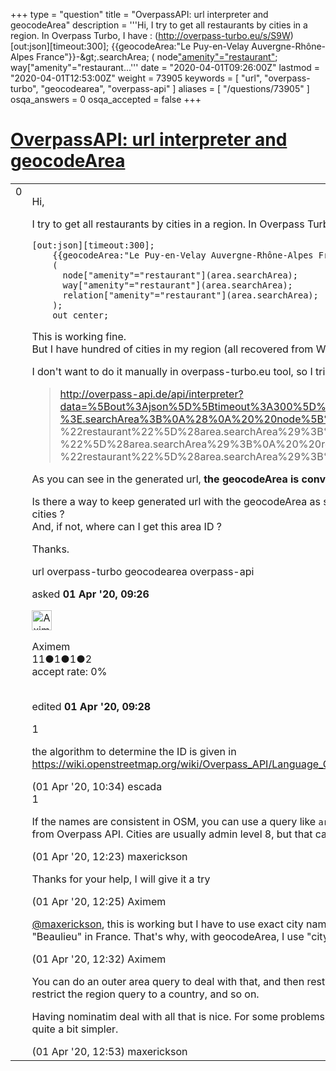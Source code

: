 +++
type = "question"
title = "OverpassAPI: url interpreter and geocodeArea"
description = '''Hi,  I try to get all restaurants by cities in a region. In Overpass Turbo, I have : (http://overpass-turbo.eu/s/S9W) [out:json][timeout:300];  {{geocodeArea:&quot;Le Puy-en-Velay Auvergne-Rhône-Alpes France&quot;}}-&amp;gt;.searchArea;  (  node[&quot;amenity&quot;=&quot;restaurant&quot;](area.searchArea);  way[&quot;amenity&quot;=&quot;restaurant...'''
date = "2020-04-01T09:26:00Z"
lastmod = "2020-04-01T12:53:00Z"
weight = 73905
keywords = [ "url", "overpass-turbo", "geocodearea", "overpass-api" ]
aliases = [ "/questions/73905" ]
osqa_answers = 0
osqa_accepted = false
+++

<div class="headNormal">

# [OverpassAPI: url interpreter and geocodeArea](/questions/73905/overpassapi-url-interpreter-and-geocodearea)

</div>

<div id="main-body">

<div id="askform">

<table id="question-table" style="width:100%;">
<colgroup>
<col style="width: 50%" />
<col style="width: 50%" />
</colgroup>
<tbody>
<tr>
<td style="width: 30px; vertical-align: top"><div class="vote-buttons">
<span id="post-73905-upvote" class="ajax-command post-vote up" rel="nofollow" title="I like this post (click again to cancel)"> </span>
<div id="post-73905-score" class="post-score" title="current number of votes">
0
</div>
<span id="post-73905-downvote" class="ajax-command post-vote down" rel="nofollow" title="I dont like this post (click again to cancel)"> </span> <span id="favorite-mark" class="ajax-command favorite-mark" rel="nofollow" title="mark/unmark this question as favorite (click again to cancel)"> </span>
<div id="favorite-count" class="favorite-count">
&#10;</div>
</div></td>
<td><div id="item-right">
<div class="question-body">
<p>Hi,</p>
<p>I try to get all restaurants by cities in a region. In Overpass Turbo, I have : (<a href="http://overpass-turbo.eu/s/S9W)">http://overpass-turbo.eu/s/S9W)</a></p>
<pre><code>[out:json][timeout:300];
    {{geocodeArea:&quot;Le Puy-en-Velay Auvergne-Rhône-Alpes France&quot;}}-&gt;.searchArea;
    (
      node[&quot;amenity&quot;=&quot;restaurant&quot;](area.searchArea);
      way[&quot;amenity&quot;=&quot;restaurant&quot;](area.searchArea);
      relation[&quot;amenity&quot;=&quot;restaurant&quot;](area.searchArea);
    );
    out center;</code></pre>
<p>This is working fine.<br />
But I have hundred of cities in my region (all recovered from Wikidata) and I want to get restaurants for all cities.</p>
<p>I don't want to do it manually in overpass-turbo.eu tool, so I tried to export my "query" as an url. This is the generated url:</p>
<blockquote>
<p><a href="http://overpass-api.de/api/interpreter?data=%5Bout%3Ajson%5D%5Btimeout%3A300%5D%3B%0Aarea%283600120067%29-%3E.searchArea%3B%0A%28%0A%20%20node%5B%22amenity%22%3D">http://overpass-api.de/api/interpreter?data=%5Bout%3Ajson%5D%5Btimeout%3A300%5D%3B%0Aarea%283600120067%29-%3E.searchArea%3B%0A%28%0A%20%20node%5B%22amenity%22%3D</a> %22restaurant%22%5D%28area.searchArea%29%3B%0A%20%20way%5B%22amenity%22%3D%22restaurant %22%5D%28area.searchArea%29%3B%0A%20%20relation%5B%22amenity%22%3D %22restaurant%22%5D%28area.searchArea%29%3B%0A%29%3B%0Aout%20center%3B</p>
</blockquote>
<p>As you can see in the generated url, <strong>the geocodeArea is converted to an area with ID 3600120067.</strong></p>
<p>Is there a way to keep generated url with the geocodeArea as string, so I can write a script which will generate url for all cities ?<br />
And, if not, where can I get this area ID ?</p>
<p>Thanks.</p>
</div>
<div id="question-tags" class="tags-container tags">
<span class="post-tag tag-link-url" rel="tag" title="see questions tagged &#39;url&#39;">url</span> <span class="post-tag tag-link-overpass-turbo" rel="tag" title="see questions tagged &#39;overpass-turbo&#39;">overpass-turbo</span> <span class="post-tag tag-link-geocodearea" rel="tag" title="see questions tagged &#39;geocodearea&#39;">geocodearea</span> <span class="post-tag tag-link-overpass-api" rel="tag" title="see questions tagged &#39;overpass-api&#39;">overpass-api</span>
</div>
<div id="question-controls" class="post-controls">
&#10;</div>
<div class="post-update-info-container">
<div class="post-update-info post-update-info-user">
<p>asked <strong>01 Apr '20, 09:26</strong></p>
<img src="https://secure.gravatar.com/avatar/4d18662ea155ef401b24f79a0789f354?s=32&amp;d=identicon&amp;r=g" class="gravatar" width="32" height="32" alt="Aximem&#39;s gravatar image" />
<p><span>Aximem</span><br />
<span class="score" title="11 reputation points">11</span><span title="1 badges"><span class="badge1">●</span><span class="badgecount">1</span></span><span title="1 badges"><span class="silver">●</span><span class="badgecount">1</span></span><span title="2 badges"><span class="bronze">●</span><span class="badgecount">2</span></span><br />
<span class="accept_rate" title="Rate of the user&#39;s accepted answers">accept rate:</span> <span title="Aximem has no accepted answers">0%</span> </br></br></p>
</div>
<div class="post-update-info post-update-info-edited">
<p><span> edited <strong>01 Apr '20, 09:28</strong> </span></p>
</div>
</div>
<div id="comments-container-73905" class="comments-container">
<span id="73909"></span>
<div id="comment-73909" class="comment">
<div id="post-73909-score" class="comment-score">
1
</div>
<div class="comment-text">
<p>the algorithm to determine the ID is given in <a href="https://wiki.openstreetmap.org/wiki/Overpass_API/Language_Guide#Area_clauses_.28.22area_filters.22.29">https://wiki.openstreetmap.org/wiki/Overpass_API/Language_Guide#Area_clauses_.28.22area_filters.22.29</a></p>
</div>
<div id="comment-73909-info" class="comment-info">
<span class="comment-age">(01 Apr '20, 10:34)</span> <span class="comment-user userinfo">escada</span>
</div>
</div>
<span id="73913"></span>
<div id="comment-73913" class="comment">
<div id="post-73913-score" class="comment-score">
1
</div>
<div class="comment-text">
<p>If the names are consistent in OSM, you can use a query like <code>area[admin_level=8][name=NAME];</code> to access the area directly from Overpass API. Cities are usually admin level 8, but that can vary.</p>
</div>
<div id="comment-73913-info" class="comment-info">
<span class="comment-age">(01 Apr '20, 12:23)</span> <span class="comment-user userinfo">maxerickson</span>
</div>
</div>
<span id="73914"></span>
<div id="comment-73914" class="comment">
<div id="post-73914-score" class="comment-score">
&#10;</div>
<div class="comment-text">
<p>Thanks for your help, I will give it a try</p>
</div>
<div id="comment-73914-info" class="comment-info">
<span class="comment-age">(01 Apr '20, 12:25)</span> <span class="comment-user userinfo">Aximem</span>
</div>
</div>
<span id="73915"></span>
<div id="comment-73915" class="comment">
<div id="post-73915-score" class="comment-score">
&#10;</div>
<div class="comment-text">
<p><a href="https://help.openstreetmap.org/users/10973/maxerickson">@maxerickson</a>, this is working but I have to use exact city name. Some cities have the same name. For example there is 12 "Beaulieu" in France. That's why, with geocodeArea, I use "city + region + country". I cannot do this with area.</p>
</div>
<div id="comment-73915-info" class="comment-info">
<span class="comment-age">(01 Apr '20, 12:32)</span> <span class="comment-user userinfo">Aximem</span>
</div>
</div>
<span id="73916"></span>
<div id="comment-73916" class="comment">
<div id="post-73916-score" class="comment-score">
&#10;</div>
<div class="comment-text">
<p>You can do an outer area query to deal with that, and then restrict the city query to that area. And then do another one to restrict the region query to a country, and so on.</p>
<p>Having nominatim deal with all that is nice. For some problems, using the admin_level based area query ends up being quite a bit simpler.</p>
</div>
<div id="comment-73916-info" class="comment-info">
<span class="comment-age">(01 Apr '20, 12:53)</span> <span class="comment-user userinfo">maxerickson</span>
</div>
</div>
</div>
<div id="comment-tools-73905" class="comment-tools">
&#10;</div>
<div class="clear">
&#10;</div>
<div id="comment-73905-form-container" class="comment-form-container">
&#10;</div>
<div class="clear">
&#10;</div>
</div></td>
</tr>
</tbody>
</table>

</div>

</div>

